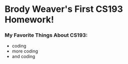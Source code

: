 # Brody Weaver's First CS193 Homework!

### My Favorite Things About CS193:
- coding
- more coding
- and coding
